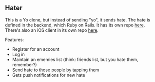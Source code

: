 ## Hater

This is a Yo clone, but instead of sending "yo", it sends hate.
The hate is defined in the backend, which Ruby on Rails. It has its own repo [here](https://github.com/scotttherobot/Hater).
There's also an iOS client in its own repo [here](https://github.com/scotttherobot/Hater-iOS).

Features:
* Register for an account
* Log in
* Maintain an ememies list (think: friends list, but you hate them, remember?)
* Send hate to those people by tapping them
* Gets push notifications for new hate
